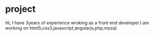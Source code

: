 # project
Hi,
  I have 3years of experience wroking as a front end developer.I am working on html5,css3,javascript,angularjs,php,mysql.
